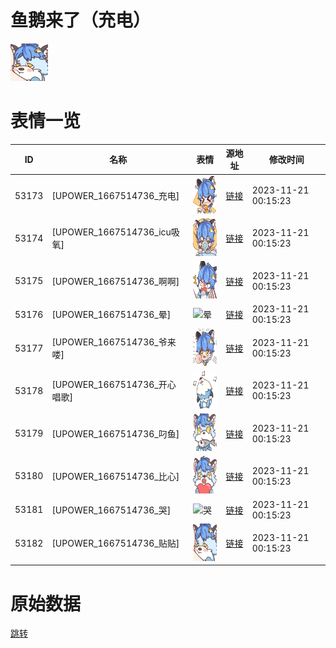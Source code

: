 # 鱼鹅来了（充电）

<img src="./cover.png" height="60" alt="cover" />

# 表情一览

|ID|名称|表情|源地址|修改时间|
|----|----|----|----|----|
|53173|[UPOWER_1667514736_充电]|<img src="./pic/053173_%5BUPOWER_1667514736_充电%5D.png" height="60" alt="充电"/>|[链接](https://i0.hdslb.com/bfs/garb/a4ac0966f569071c7c9f57fc41878d5df93b8bd4.png)|2023-11-21 00:15:23|
|53174|[UPOWER_1667514736_icu吸氧]|<img src="./pic/053174_%5BUPOWER_1667514736_icu吸氧%5D.png" height="60" alt="icu吸氧"/>|[链接](https://i0.hdslb.com/bfs/garb/8090cde4f65b3992d5045470d83edf79245da862.png)|2023-11-21 00:15:23|
|53175|[UPOWER_1667514736_啊啊]|<img src="./pic/053175_%5BUPOWER_1667514736_啊啊%5D.png" height="60" alt="啊啊"/>|[链接](https://i0.hdslb.com/bfs/garb/979f5ae1b83e273c40827ccd93e085cda061bd7e.png)|2023-11-21 00:15:23|
|53176|[UPOWER_1667514736_晕]|<img src="./pic/053176_%5BUPOWER_1667514736_晕%5D.png" height="60" alt="晕"/>|[链接](https://i0.hdslb.com/bfs/garb/6151afc6f6132b8a29521779bd151a91d055aaaa.png)|2023-11-21 00:15:23|
|53177|[UPOWER_1667514736_爷来喽]|<img src="./pic/053177_%5BUPOWER_1667514736_爷来喽%5D.png" height="60" alt="爷来喽"/>|[链接](https://i0.hdslb.com/bfs/garb/8ac7570d2ff946ea3904e853d6c14ddd3fccab7d.png)|2023-11-21 00:15:23|
|53178|[UPOWER_1667514736_开心唱歌]|<img src="./pic/053178_%5BUPOWER_1667514736_开心唱歌%5D.png" height="60" alt="开心唱歌"/>|[链接](https://i0.hdslb.com/bfs/garb/c46f8f718ac8808f114e6b6c84051fd0e489f125.png)|2023-11-21 00:15:23|
|53179|[UPOWER_1667514736_叼鱼]|<img src="./pic/053179_%5BUPOWER_1667514736_叼鱼%5D.png" height="60" alt="叼鱼"/>|[链接](https://i0.hdslb.com/bfs/garb/5e5ecadf9dbc29e75064ccfcaf26aa430c15615d.png)|2023-11-21 00:15:23|
|53180|[UPOWER_1667514736_比心]|<img src="./pic/053180_%5BUPOWER_1667514736_比心%5D.png" height="60" alt="比心"/>|[链接](https://i0.hdslb.com/bfs/garb/ca5344644799c66fd3858719cda82876be2fb39e.png)|2023-11-21 00:15:23|
|53181|[UPOWER_1667514736_哭]|<img src="./pic/053181_%5BUPOWER_1667514736_哭%5D.png" height="60" alt="哭"/>|[链接](https://i0.hdslb.com/bfs/garb/14f99d395f72cde90fd345864b1061197edc8f81.png)|2023-11-21 00:15:23|
|53182|[UPOWER_1667514736_贴贴]|<img src="./pic/053182_%5BUPOWER_1667514736_贴贴%5D.png" height="60" alt="贴贴"/>|[链接](https://i0.hdslb.com/bfs/garb/856610d3edae3be4c997d26fdeb5ca30d38275c3.png)|2023-11-21 00:15:23|

# 原始数据

[跳转](./raw.json)

